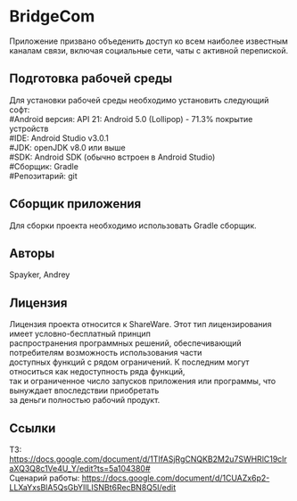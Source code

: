 # BridgeCom

Приложение призвано объеденить доступ ко всем наиболее известным каналам связи, включая 
социальные сети, чаты с активной перепиской.

## Подготовка рабочей среды

Для установки рабочей среды необходимо установить следующий софт:<br />
#Android версия: API 21: Android 5.0 (Lollipop) - 71.3% покрытие устройств<br />
#IDE: Android Studio v3.0.1<br />
#JDK: openJDK v8.0 или выше<br />
#SDK: Android SDK (обычно встроен в Android Studio)<br />
#Сборщик: Gradle<br />
#Репозитарий: git<br />

## Сборщик приложения

Для сборки проекта необходимо использовать Gradle сборщик.

## Авторы
Spayker, Andrey

## Лицензия

Лицензия проекта относится к ShareWare. Этот тип лицензирования имеет условно-бесплатный принцип <br />
распространения программных решений, обеспечивающий потребителям возможность использования части <br />
доступных функций с рядом ограничений. К последним могут относиться как недоступность ряда функций, <br />
так и ограниченное число запусков приложения или программы, что вынуждает впоследствии приобретать <br />
за деньги полностью рабочий продукт.<br />

## Ссылки

ТЗ: https://docs.google.com/document/d/1TIfASjRgCNQKB2M2u7SWHRlC19clraXQ3Q8c1Ve4U_Y/edit?ts=5a104380# <br />
Сценарий работы: https://docs.google.com/document/d/1CUAZx6p2-LLXaYxsBlA5QsGbYIlLISNBt6RecBN8Q5I/edit
